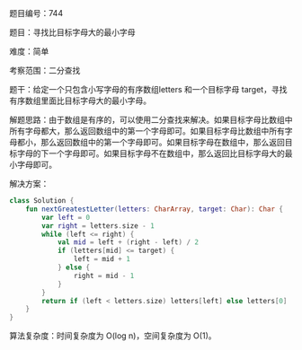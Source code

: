 题目编号：744

题目：寻找比目标字母大的最小字母

难度：简单

考察范围：二分查找

题干：给定一个只包含小写字母的有序数组letters 和一个目标字母 target，寻找有序数组里面比目标字母大的最小字母。

解题思路：由于数组是有序的，可以使用二分查找来解决。如果目标字母比数组中所有字母都大，那么返回数组中的第一个字母即可。如果目标字母比数组中所有字母都小，那么返回数组中的第一个字母即可。如果目标字母在数组中，那么返回目标字母的下一个字母即可。如果目标字母不在数组中，那么返回比目标字母大的最小字母即可。

解决方案：

```kotlin
class Solution {
    fun nextGreatestLetter(letters: CharArray, target: Char): Char {
        var left = 0
        var right = letters.size - 1
        while (left <= right) {
            val mid = left + (right - left) / 2
            if (letters[mid] <= target) {
                left = mid + 1
            } else {
                right = mid - 1
            }
        }
        return if (left < letters.size) letters[left] else letters[0]
    }
}
```

算法复杂度：时间复杂度为 O(log n)，空间复杂度为 O(1)。